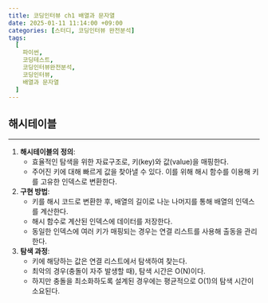 ```yaml
---
title: 코딩인터뷰 ch1 배열과 문자열
date: 2025-01-11 11:14:00 +09:00
categories: [스터디, 코딩인터뷰 완전분석]
tags:
  [
    파이썬,
    코딩테스트,
    코딩인터뷰완전분석,
    코딩인터뷰,
    배열과 문자열
  ]
---
```

## 해시테이블

---

1. **해시테이블의 정의**:
    - 효율적인 탐색을 위한 자료구조로, 키(key)와 값(value)을 매핑한다.
    - 주어진 키에 대해 빠르게 값을 찾아낼 수 있다. 이를 위해 해시 함수를 이용해 키를 고유한 인덱스로 변환한다.
2. **구현 방법**:
    - 키를 해시 코드로 변환한 후, 배열의 길이로 나눈 나머지를 통해 배열의 인덱스를 계산한다.
    - 해시 함수로 계산된 인덱스에 데이터를 저장한다.
    - 동일한 인덱스에 여러 키가 매핑되는 경우는 연결 리스트를 사용해 출동을 관리한다.
3. **탐색 과정**:
    - 키에 해당하는 값은 연결 리스트에서 탐색하여 찾는다.
    - 최악의 경우(충돌이 자주 발생할 때), 탐색 시간은 O(N)이다.
    - 하지만 충돌을 최소화하도록 설계된 경우에는 평균적으로 O(1)의 탐색 시간이 소요된다.